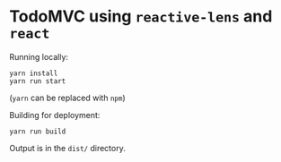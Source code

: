 # TodoMVC using `reactive-lens` and `react`

Running locally:
```
yarn install
yarn run start
```

(`yarn` can be replaced with `npm`)

Building for deployment:
```
yarn run build
```

Output is in the `dist/` directory.

